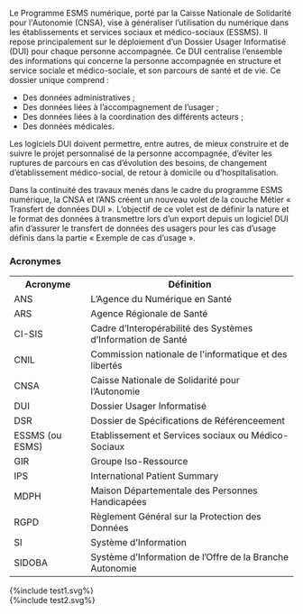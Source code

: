 Le Programme ESMS numérique, porté par la Caisse Nationale de Solidarité pour l'Autonomie (CNSA), vise à généraliser l’utilisation du numérique dans les établissements et services sociaux et médico-sociaux (ESSMS). Il repose principalement sur le déploiement d’un Dossier Usager Informatisé (DUI) pour chaque personne accompagnée. Ce DUI centralise l’ensemble des informations qui concerne la personne accompagnée en structure et service sociale et médico-sociale, et son parcours de santé et de vie. Ce dossier unique comprend :
* Des données administratives ;
* Des données liées à l’accompagnement de l’usager ;
* Des données liées à la coordination des différents acteurs ;
* Des données médicales.

Les logiciels DUI doivent permettre, entre autres, de mieux construire et de suivre le projet personnalisé de la personne accompagnée, d’éviter les ruptures de parcours en cas d’évolution des besoins, de changement d’établissement médico-social, de retour à domicile ou d’hospitalisation. 

Dans la continuité des travaux menés dans le cadre du programme ESMS numérique, la CNSA et l’ANS créent un nouveau volet de la couche Métier « Transfert de données DUI ». L’objectif de ce volet est de définir la nature et le format des données à transmettre lors d’un export depuis un logiciel DUI afin d’assurer le transfert de données des usagers pour les cas d’usage définis dans la partie « Exemple de cas d’usage ». <!-- Lien -->


### Acronymes

<table style="width:100%">
  <tr>
    <th>Acronyme</th>
    <th>Définition</th>
  </tr>
  <tr>
    <td>ANS</td>
    <td>L’Agence du Numérique en Santé</td>
  </tr>
  <tr>
    <td>ARS</td>
    <td>Agence Régionale de Santé</td>
  </tr>
  <tr>
    <td>CI-SIS</td>
    <td>Cadre d’Interopérabilité des Systèmes d’Information de Santé</td>
  </tr>
  <tr>
    <td>CNIL</td>
    <td>Commission nationale de l'informatique et des libertés</td>
  </tr>
  <tr>
    <td>CNSA</td>
    <td>Caisse Nationale de Solidarité pour l’Autonomie</td>
  </tr>
  <tr>
    <td>DUI</td>
    <td>Dossier Usager Informatisé</td>
  </tr>
  <tr>
    <td>DSR</td>
    <td>Dossier de Spécifications de Référenceement</td>
  </tr>
  <tr>
    <td>ESSMS (ou ESMS)</td>
    <td>Etablissement et Services sociaux ou Médico-Sociaux</td>
  </tr>
  <tr>
    <td>GIR</td>
    <td>Groupe Iso-Ressource</td>
  </tr>
  <tr>
    <td>IPS</td>
    <td>International Patient Summary</td>
  </tr>
  <tr>
    <td>MDPH</td>
    <td>Maison Départementale des Personnes Handicapées</td>
  </tr>
  <tr>
    <td>RGPD</td>
    <td>Règlement Général sur la Protection des Données</td>
  </tr>
  <tr>
    <td>SI</td>
    <td>Système d’Information</td>
  </tr>
  <tr>
    <td>SIDOBA</td>
    <td>Système d’Information de l’Offre de la Branche Autonomie</td>
  </tr>
</table>





<div>{%include test1.svg%}</div>

<div>{%include test2.svg%}</div>